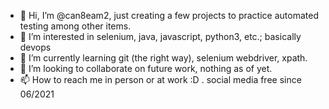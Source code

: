 - 👋 Hi, I’m @can8eam2, just creating a few projects to practice automated testing among other items.
- 👀 I’m interested in selenium, java, javascript, python3, etc.; basically devops
- 🌱 I’m currently learning git (the right way), selenium webdriver, xpath.
- 💞️ I’m looking to collaborate on future work, nothing as of yet.
- 📫 How to reach me in person or at work :D . social media free since 06/2021

<!---
can8eam2/can8eam2 is a ✨ special ✨ repository because its `README.md` (this file) appears on your GitHub profile.
You can click the Preview link to take a look at your changes.
--->
